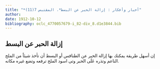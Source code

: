 ```yaml
---
title: "*أخبار وأفكار : إزالة الحبر عن البسط*. المقتبس 7(11)"
author: 
date: 1912-10-12
bibliography: oclc_4770057679-i_82-div_8.d1e3844.bib
---
```




##  إزالة الحبر عن البسط 


 إن أسهل طريقة يمكنك بها إزالة الحبر عن الطنافس أو البسط أن تأخذ شيئاً من الملح الناعم وتذره عَلَى الحبر وتى اسود الملح ترفعه وتضع غيره مكانه. 
